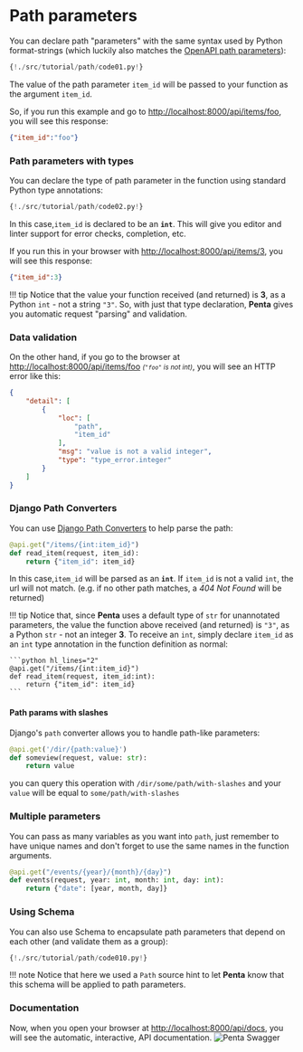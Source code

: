 # Path parameters

You can declare path "parameters" with the same syntax used by Python format-strings (which luckily also matches the <a href="https://swagger.io/docs/specification/describing-parameters/#path-parameters" target="_blank">OpenAPI path parameters</a>):

```python hl_lines="1 2"
{!./src/tutorial/path/code01.py!}
```

The value of the path parameter `item_id` will be passed to your function as the argument `item_id`.

So, if you run this example and go to <a href="http://localhost:8000/api/items/foo" target="_blank">http://localhost:8000/api/items/foo</a>, you will see this response:

```JSON
{"item_id":"foo"}
```

### Path parameters with types

You can declare the type of path parameter in the function using standard Python type annotations:

```python hl_lines="2"
{!./src/tutorial/path/code02.py!}
```

In this case,`item_id` is declared to be an **`int`**. This will give you editor and linter support for error checks, completion, etc.

If you run this in your browser with <a href="http://localhost:8000/api/items/3" target="_blank">http://localhost:8000/api/items/3</a>, you will see this response:

```JSON
{"item_id":3}
```

!!! tip
Notice that the value your function received (and returned) is **3**, as a Python `int` - not a string `"3"`.
So, with just that type declaration, **Penta** gives you automatic request "parsing" and validation.

### Data validation

On the other hand, if you go to the browser at <a href="http://localhost:8000/api/items/foo" target="_blank">http://localhost:8000/api/items/foo</a> <small>_(`"foo"` is not int)_</small>, you will see an HTTP error like this:

```JSON hl_lines="8"
{
    "detail": [
        {
            "loc": [
                "path",
                "item_id"
            ],
            "msg": "value is not a valid integer",
            "type": "type_error.integer"
        }
    ]
}
```

### Django Path Converters

You can use [Django Path Converters](https://docs.djangoproject.com/en/stable/topics/http/urls/#path-converters)
to help parse the path:

```python hl_lines="1"
@api.get("/items/{int:item_id}")
def read_item(request, item_id):
    return {"item_id": item_id}
```

In this case,`item_id` will be parsed as an **`int`**. If `item_id` is not a valid `int`, the url will not
match. (e.g. if no other path matches, a _404 Not Found_ will be returned)

!!! tip
Notice that, since **Penta** uses a default type of `str` for unannotated parameters, the value the
function above received (and returned) is `"3"`, as a Python `str` - not an integer **3**. To receive
an `int`, simply declare `item_id` as an `int` type annotation in the function definition as normal:

    ```python hl_lines="2"
    @api.get("/items/{int:item_id}")
    def read_item(request, item_id:int):
        return {"item_id": item_id}
    ```

#### Path params with slashes

Django's `path` converter allows you to handle path-like parameters:

```python hl_lines="1"
@api.get('/dir/{path:value}')
def someview(request, value: str):
    return value
```

you can query this operation with `/dir/some/path/with-slashes` and your `value` will be equal to `some/path/with-slashes`

### Multiple parameters

You can pass as many variables as you want into `path`, just remember to have unique names and don't forget to use the same names in the function arguments.

```python
@api.get("/events/{year}/{month}/{day}")
def events(request, year: int, month: int, day: int):
    return {"date": [year, month, day]}
```

### Using Schema

You can also use Schema to encapsulate path parameters that depend on each other (and validate them as a group):

```python hl_lines="1 2  5 6 7 8 9 10 11 15"
{!./src/tutorial/path/code010.py!}
```

!!! note
Notice that here we used a `Path` source hint to let **Penta** know that this schema will be applied to path parameters.

### Documentation

Now, when you open your browser at <a href="http://localhost:8000/api/docs" target="_blank">http://localhost:8000/api/docs</a>, you will see the automatic, interactive, API documentation.
![Penta Swagger](../../img/tutorial-path-swagger.png)
